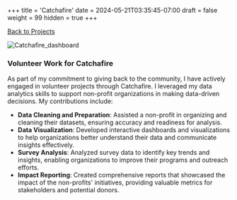 +++
title = 'Catchafire'
date = 2024-05-21T03:35:45-07:00
draft = false
weight = 99
hidden = true
+++

[Back to Projects](/)

![Catchafire_dashboard](/Directory/images/catchafire_5_21_24.png)

### Volunteer Work for Catchafire

As part of my commitment to giving back to the community, I have actively engaged in volunteer projects through Catchafire. I leveraged my data analytics skills to support non-profit organizations in making data-driven decisions. My contributions include:

- **Data Cleaning and Preparation**: Assisted a non-profit in organizing and cleaning their datasets, ensuring accuracy and readiness for analysis.
- **Data Visualization**: Developed interactive dashboards and visualizations to help organizations better understand their data and communicate insights effectively.
- **Survey Analysis**: Analyzed survey data to identify key trends and insights, enabling organizations to improve their programs and outreach efforts.
- **Impact Reporting**: Created comprehensive reports that showcased the impact of the non-profits' initiatives, providing valuable metrics for stakeholders and potential donors.
